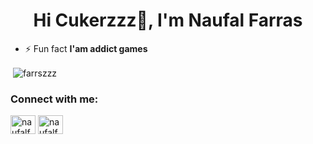 <h1 align="center">Hi Cukerzzz👋, I'm Naufal Farras</h1>

- ⚡ Fun fact **I'am addict games**

<p>&nbsp;<img align="center" src="https://github-readme-stats.vercel.app/api?username=farrszzz&show_icons=true&locale=en" alt="farrszzz" /></p>

<h3 align="left">Connect with me:</h3>
<p align="left">
<a href="https://linkedin.com/in/naufalfarrasw" target="blank"><img align="center" src="https://raw.githubusercontent.com/rahuldkjain/github-profile-readme-generator/master/src/images/icons/Social/linked-in-alt.svg" alt="naufalfarrasw" height="30" width="40" /></a>
<a href="https://instagram.com/naufalfarraswt" target="blank"><img align="center" src="https://raw.githubusercontent.com/rahuldkjain/github-profile-readme-generator/master/src/images/icons/Social/instagram.svg" alt="naufalfarraswt" height="30" width="40" /></a>
</p>
